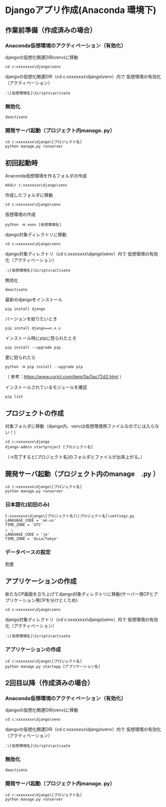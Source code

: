 # Djangoアプリ作成(Anaconda 環境下)


## 作業前準備（作成済みの場合）

### Anaconda仮想環境のアクティベーション（有効化）

djangoの仮想化関連DIR(venv)に移動

```
cd c:xxxxxxxx\django\venv
```

djangoの仮想化関連DIR（cd c:xxxxxxxx\django\venv）内で
仮想環境の有効化（アクティベーション）

```
.\[仮想環境名]\Scripts\activate
```

### 無効化

```
deactivate
```

### 開発サーバ起動（プロジェクト内manage. py）

```
cd c:xxxxxxxx\django\[プロジェクト名]
python manage.py runserver
```


## 初回起動時

Anaconda仮想環境を作るフォルダの作成

```
mkdir c:xxxxxxxx\django\venv
```

作成したフォルダに移動

```
cd c:xxxxxxxx\django\venv
```

仮想環境の作成

```
python -m venv [仮想環境名]
```

django対象ディレクトリに移動
```
cd c:xxxxxxxx\django\venv
```

django対象ディレクトリ（cd c:xxxxxxxx\django\venv）内で
仮想環境の有効化（アクティベーション）

```
.\[仮想環境名]\Scripts\activate
```

無効化

```
deactivate
```

最新のdjangoをインストール

```
pip install django
```

バージョンを絞りたいとき

```
pip install django==x.x.x
```

インストール時にpipに怒られたとき

```
pip install --upgrade pip
```

更に怒られたら

```
python -m pip install --upgrade pip
```
（ 参考：https://www.curict.com/item/5a/5ac72d2.html ）

インストールされているモジュールを確認

```
pip list
```

## プロジェクトの作成
対象フォルダに移動（django内、venvは仮想環境用ファイルなのでには入らない！）
```
cd c:xxxxxxxx\django
django-admin startproject [プロジェクト名]
```
（→完了すると[プロジェクト名]のフォルダとファイルが出来上がる。）


## 開発サーバ起動（プロジェクト内のmanage　.py ）
```
cd c:xxxxxxxx\django\[プロジェクト名]
python manage.py runserver
```

### 日本語化(初回のみ)

```
C:xxxxxxxx\django\[プロジェクト名]\[プロジェクト名]\settings.py
LANGUAGE_CODE = 'en-us'
TIME_ZONE = 'UTC'
↓　↓
LANGUAGE_CODE = 'ja'
TIME_ZONE = 'Asia/Tokyo'
```

### データベースの設定

割愛

## アプリケーションの作成

新たなCP画面を立ち上げてdjango対象ディレクトリに移動(サーバー用CPとアプリケーション用CPを分けとくため)

```
cd c:xxxxxxxx\django\venv
```

django対象ディレクトリ（cd c:xxxxxxxx\django\venv）内で
仮想環境の有効化（アクティベーション）

```
.\[仮想環境名]\Scripts\activate
```

### アプリケーションの作成

```
cd c:xxxxxxxx\django\[プロジェクト名]
python manage.py startapp [アプリケーション名]
```


## 2回目以降（作成済みの場合）

### Anaconda仮想環境のアクティベーション（有効化）

djangoの仮想化関連DIR(venv)に移動

```
cd c:xxxxxxxx\django\venv
```

djangoの仮想化関連DIR（cd c:xxxxxxxx\django\venv）内で
仮想環境の有効化（アクティベーション）

```
.\[仮想環境名]\Scripts\activate
```

### 無効化

```
deactivate
```

### 開発サーバ起動（プロジェクト内manage. py）

```
cd c:xxxxxxxx\django\[プロジェクト名]
python manage.py runserver
```




















